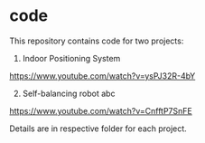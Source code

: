 # code

This repository contains code for two projects:

1. Indoor Positioning System

https://www.youtube.com/watch?v=ysPJ32R-4bY

2. Self-balancing robot abc

https://www.youtube.com/watch?v=CnfftP7SnFE

Details are in respective folder for each project.
